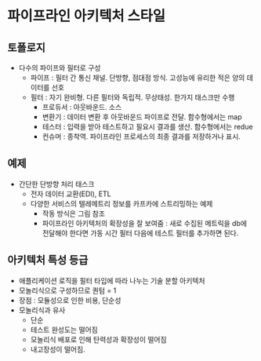 # 파이프라인 아키텍처 스타일

## 토폴로지

- 다수의 파이프와 필터로 구성
    - 파이프 : 필터 간 통신 채널. 단방향, 점대점 방식. 고성능에 유리한 적은 양의 데이터를 선호
    - 필터 : 자기 완비형. 다른 필터와 독립적. 무상태성. 한가지 태스크만 수행
        - 프로듀서 : 아웃바운드. 소스
        - 변환기 : 데이터 변환 후 아웃바운드 파이프로 전달. 함수형에서는 map
        - 테스터 : 입력을 받아 테스트하고 필요시 결과를 생산. 함수형에서는 redue
        - 컨슈머 : 종착역. 파이프라인 프로세스의 최종 결과를 저장하거나 표시.

## 예제

- 간단한 단방향 처리 태스크
    - 전자 데이터 교환(EDI), ETL
    - 다양한 서비스의 텔레메트리 정보를 카프카에 스트리밍하는 예제
        - 작동 방식은 그림 참조
        - 파이프라인 아키텍처의 확장성을 잘 보여줌 : 새로 수집된 메트릭을 db에 전달해야 한다면 가동 시간 필터 다음에 테스트 필터를 추가하면 된다.

## 아키텍처 특성 등급

- 애플리케이션 로직을 필터 타입에 따라 나누는 기술 분할 아키텍처
- 모놀리식으로 구성하므로 퀀텀 = 1
- 장점 : 모듈성으로 인한 비용, 단순성
- 모놀리식과 유사
    - 단순
    - 테스트 완성도는 떨어짐
    - 모놀리식 배포로 인해 탄력성과 확장성이 떨어짐
    - 내고장성이 떨어짐.